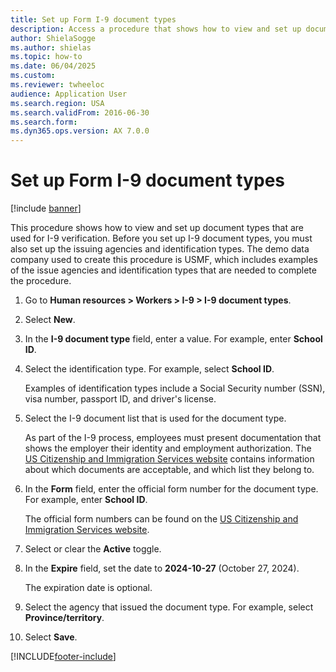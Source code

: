 ```yaml
--- 
title: Set up Form I-9 document types
description: Access a procedure that shows how to view and set up document types that are used for I-9 verification, including a step-by-step process. 
author: ShielaSogge
ms.author: shielas
ms.topic: how-to
ms.date: 06/04/2025
ms.custom:
ms.reviewer: twheeloc  
audience: Application User 
ms.search.region: USA
ms.search.validFrom: 2016-06-30
ms.search.form:
ms.dyn365.ops.version: AX 7.0.0 
---
```


# Set up Form I-9 document types

[!include [banner](../../../../includes/banner.md)]

This procedure shows how to view and set up document types that are used for I-9 verification. Before you set up I-9 document types, you must also set up the issuing agencies and identification types. The demo data company used to create this procedure is USMF, which includes examples of the issue agencies and identification types that are needed to complete the procedure.

1. Go to **Human resources \> Workers \> I-9 \> I-9 document types**.
2. Select **New**.
3. In the **I-9 document type** field, enter a value. For example, enter **School ID**.
4. Select the identification type. For example, select **School ID**.

    Examples of identification types include a Social Security number (SSN), visa number, passport ID, and driver's license.

5. Select the I-9 document list that is used for the document type.

    As part of the I-9 process, employees must present documentation that shows the employer their identity and employment authorization. The [US Citizenship and Immigration Services website](https://www.uscis.gov) contains information about which documents are acceptable, and which list they belong to.

6. In the **Form** field, enter the official form number for the document type. For example, enter **School ID**.

    The official form numbers can be found on the [US Citizenship and Immigration Services website](https://www.uscis.gov).

7. Select or clear the **Active** toggle.
8. In the **Expire** field, set the date to **2024-10-27** (October 27, 2024).

    The expiration date is optional.

9. Select the agency that issued the document type. For example, select **Province/territory**.
10. Select **Save**.

[!INCLUDE[footer-include](../../../../../../includes/footer-banner.md)]
